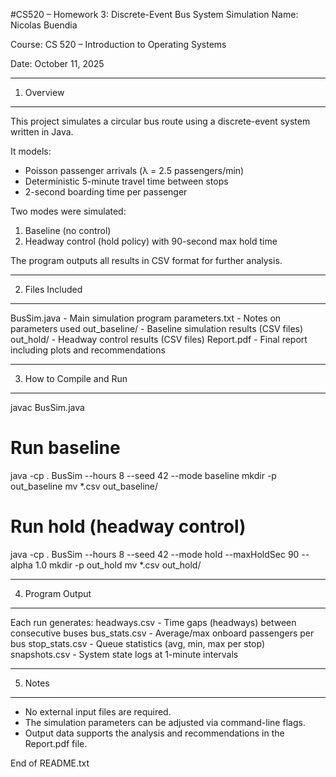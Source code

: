 #CS520 – Homework 3: Discrete-Event Bus System Simulation
Name: Nicolas Buendia

Course: CS 520 – Introduction to Operating Systems

Date: October 11, 2025

------------------------------------------------------------
1. Overview
------------------------------------------------------------
This project simulates a circular bus route using a discrete-event system written in Java.

It models:
- Poisson passenger arrivals (λ = 2.5 passengers/min)
- Deterministic 5-minute travel time between stops
- 2-second boarding time per passenger

Two modes were simulated:
1. Baseline (no control)
2. Headway control (hold policy) with 90-second max hold time

The program outputs all results in CSV format for further analysis.

------------------------------------------------------------
2. Files Included
------------------------------------------------------------
BusSim.java           - Main simulation program
parameters.txt        - Notes on parameters used
out_baseline/         - Baseline simulation results (CSV files)
out_hold/             - Headway control results (CSV files)
Report.pdf            - Final report including plots and recommendations

------------------------------------------------------------
3. How to Compile and Run
------------------------------------------------------------
javac BusSim.java

# Run baseline
java -cp . BusSim --hours 8 --seed 42 --mode baseline
mkdir -p out_baseline
mv *.csv out_baseline/

# Run hold (headway control)
java -cp . BusSim --hours 8 --seed 42 --mode hold --maxHoldSec 90 --alpha 1.0
mkdir -p out_hold
mv *.csv out_hold/

------------------------------------------------------------
4. Program Output
------------------------------------------------------------
Each run generates:
  headways.csv   - Time gaps (headways) between consecutive buses
  bus_stats.csv  - Average/max onboard passengers per bus
  stop_stats.csv - Queue statistics (avg, min, max per stop)
  snapshots.csv  - System state logs at 1-minute intervals

------------------------------------------------------------
5. Notes
------------------------------------------------------------
- No external input files are required.
- The simulation parameters can be adjusted via command-line flags.
- Output data supports the analysis and recommendations in the Report.pdf file.

End of README.txt
